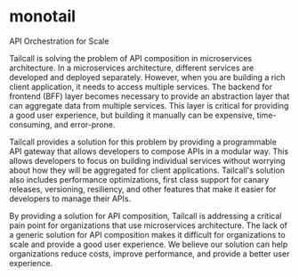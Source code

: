 # monotail
API Orchestration for Scale

Tailcall is solving the problem of API composition in microservices architecture. In a microservices architecture, different services are developed and deployed separately. However, when you are building a rich client application, it needs to access multiple services. The backend for frontend (BFF) layer becomes necessary to provide an abstraction layer that can aggregate data from multiple services. This layer is critical for providing a good user experience, but building it manually can be expensive, time-consuming, and error-prone.

Tailcall provides a solution for this problem by providing a programmable API gateway that allows developers to compose APIs in a modular way. This allows developers to focus on building individual services without worrying about how they will be aggregated for client applications. Tailcall's solution also includes performance optimizations, first class support for canary releases, versioning, resiliency, and other features that make it easier for developers to manage their APIs.

By providing a solution for API composition, Tailcall is addressing a critical pain point for organizations that use microservices architecture. The lack of a generic solution for API composition makes it difficult for organizations to scale and provide a good user experience. We believe our solution can help organizations reduce costs, improve performance, and provide a better user experience.
